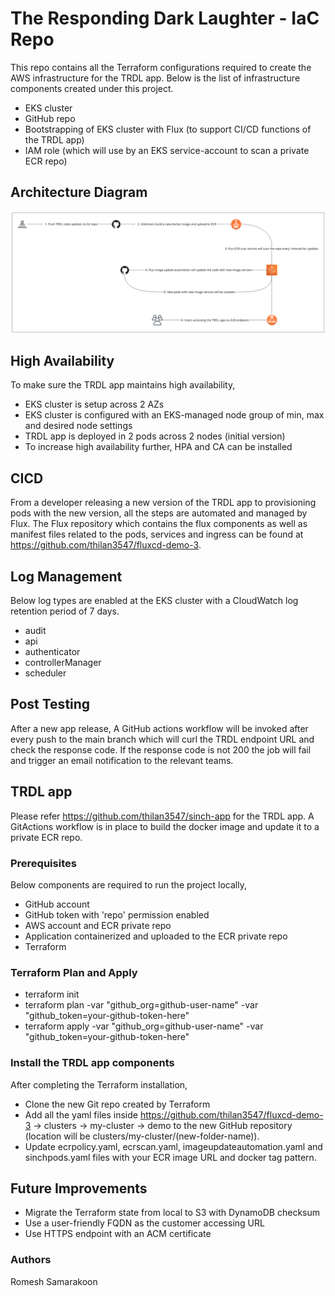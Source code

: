 # The Responding Dark Laughter - IaC Repo

This repo contains all the Terraform configurations required to create the AWS infrastructure for the TRDL app. Below is the list of infrastructure components created under this project.

- EKS cluster
- GitHub repo
- Bootstrapping of EKS cluster with Flux (to support CI/CD functions of the TRDL app)
- IAM role (which will use by an EKS service-account to scan a private ECR repo)

## Architecture Diagram

![Screenshot](screenshot.png)

## High Availability

To make sure the TRDL app maintains high availability,

- EKS cluster is setup across 2 AZs
- EKS cluster is configured with an EKS-managed node group of min, max and desired node settings
- TRDL app is deployed in 2 pods across 2 nodes (initial version)
- To increase high availability further, HPA and CA can be installed

## CICD

From a developer releasing a new version of the TRDL app to provisioning pods with the new version, all the steps are automated and managed by Flux. The Flux repository which contains the flux components as well as manifest files related to the pods, services and ingress can be found at https://github.com/thilan3547/fluxcd-demo-3.

## Log Management

Below log types are enabled at the EKS cluster with a CloudWatch log retention period of 7 days.
- audit
- api
- authenticator
- controllerManager
- scheduler

## Post Testing

After a new app release, A GitHub actions workflow will be invoked after every push to the main branch which will curl the TRDL endpoint URL and check the response code. If the response code is not 200 the job will fail and trigger an email notification to the relevant teams.

## TRDL app

Please refer https://github.com/thilan3547/sinch-app for the TRDL app. A GitActions workflow is in place to build the docker image and update it to a private ECR repo.

### Prerequisites

Below components are required to run the project locally,
- GitHub account
- GitHub token with 'repo' permission enabled 
- AWS account and ECR private repo
- Application containerized and uploaded to the ECR private repo
- Terraform

### Terraform Plan and Apply

- terraform init
- terraform plan -var "github_org=github-user-name" -var "github_token=your-github-token-here"
- terraform apply -var "github_org=github-user-name" -var "github_token=your-github-token-here"

### Install the TRDL app components

After completing the Terraform installation, 
- Clone the new Git repo created by Terraform
- Add all the yaml files inside https://github.com/thilan3547/fluxcd-demo-3 -> clusters -> my-cluster -> demo to the new GitHub repository (location will be clusters/my-cluster/(new-folder-name)).
- Update ecrpolicy.yaml, ecrscan.yaml, imageupdateautomation.yaml and sinchpods.yaml files with your ECR image URL and docker tag pattern.

## Future Improvements

- Migrate the Terraform state from local to S3 with DynamoDB checksum
- Use a user-friendly FQDN as the customer accessing URL
- Use HTTPS endpoint with an ACM certificate

### Authors

Romesh Samarakoon
